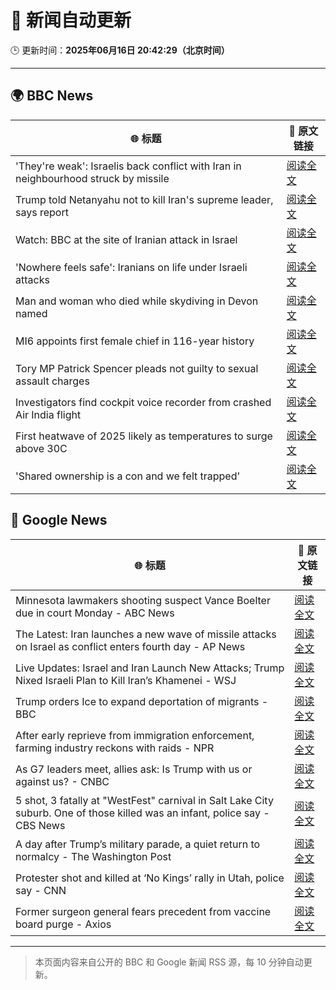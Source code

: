# 🧠 新闻自动更新

🕒 更新时间：**2025年06月16日 20:42:29（北京时间）**

---

## 🌍 BBC News

| 🌐 标题 | 🔗 原文链接 |
|--------|-------------|
| 'They're weak': Israelis back conflict with Iran in neighbourhood struck by missile | [阅读全文](https://www.bbc.com/news/articles/cwyvykgnzq9o) |
| Trump told Netanyahu not to kill Iran's supreme leader, says report | [阅读全文](https://www.bbc.com/news/articles/ckg7gl4zegyo) |
| Watch: BBC at the site of Iranian attack in Israel | [阅读全文](https://www.bbc.com/news/videos/cvgdg2mep42o) |
| 'Nowhere feels safe': Iranians on life under Israeli attacks | [阅读全文](https://www.bbc.com/news/articles/c8xgxdr01wro) |
| Man and woman who died while skydiving in Devon named | [阅读全文](https://www.bbc.com/news/articles/cy4e4jmzep4o) |
| MI6 appoints first female chief in 116-year history | [阅读全文](https://www.bbc.com/news/articles/czxyx04dv1wo) |
| Tory MP Patrick Spencer pleads not guilty to sexual assault charges | [阅读全文](https://www.bbc.com/news/articles/c4g7g1858rpo) |
| Investigators find cockpit voice recorder from crashed Air India flight | [阅读全文](https://www.bbc.com/news/articles/ce818jlz5mlo) |
| First heatwave of 2025 likely as temperatures to surge above 30C | [阅读全文](https://www.bbc.com/weather/articles/c4grg1w2xr7o) |
| 'Shared ownership is a con and we felt trapped' | [阅读全文](https://www.bbc.com/news/articles/clyz8m8jj4mo) |

## 📰 Google News

| 🌐 标题 | 🔗 原文链接 |
|--------|-------------|
| Minnesota lawmakers shooting suspect Vance Boelter due in court Monday - ABC News | [阅读全文](https://news.google.com/rss/articles/CBMiqAFBVV95cUxPb2FPNnVzSVd1ZDBRNURTcGVGYkVaZ3FGd1lGcWJPbnBXZGdjbmIwNVNGNUh3ZjItNjR5ekZmWF9vMG1DaDd1dlFhaFhSaENwbmRpNEFabW1TbWx5ZVlDTzFnYnE2SWhVbWhRZmgwNm5VLVJEcjZiWnFzQjZnbTN3ZWwzbER2SjFDUG1Kd2pGaVJtWGgzOEVJYUh6YVFsemhnRGNnQ3hFXy3SAa4BQVVfeXFMTlJCZUNYY1VoNG1YcnVYa05vZjlYQ1I3a2ctZmJHbjdpc2d0MUlqNlcxSWFLMThoMlZFY2E5aWxBYmNOUUh3TTFISExYWklvNVBKVVB4S19XYVlOeVFxQkFTS1BiMWItZDRuMnF1TUcxMjctSmhVU25rQVZIMXMtMTE2MFdvR2JWUFNnVjZPRWFWUXFScjdvUGFOX1dYYmVWY2pZaGZJY3FNcVpEMkNn?oc=5) |
| The Latest: Iran launches a new wave of missile attacks on Israel as conflict enters fourth day - AP News | [阅读全文](https://news.google.com/rss/articles/CBMiqgFBVV95cUxOUUxzb2dLWDl0R1JxbEJLUTVrRU1EcWRXS2RsUzl6RlBuTGx2dTZtYmh5X0hqblJXZlctRy1NdmRzQWxjTU00LTRSR0x4TTFBT3JUZUJBODhkV1U3X0pKZVY4a3ZYZUFkU0ZZczFYbmtCOE80dE04dGExVG1HQ1NHdXB4RGNMWlgzRWoxdXBWRmN1anVZbklxazRHRVIxcWNyTlFmVExpa0tEdw?oc=5) |
| Live Updates: Israel and Iran Launch New Attacks; Trump Nixed Israeli Plan to Kill Iran’s Khamenei - WSJ | [阅读全文](https://news.google.com/rss/articles/CBMiZ0FVX3lxTE1ncGRNQlB3YVlYMUl5MFhWVncyeVpmS1dSYVNqcUNoUHNtSkhDWF9oWTBFaDBqMlJSQjUyTms4MGlKQnpnYXVlazFTeFpveVZDX2JDTEd4RXRBMzVyOVBTM1p2dXRSOWc?oc=5) |
| Trump orders Ice to expand deportation of migrants - BBC | [阅读全文](https://news.google.com/rss/articles/CBMiWkFVX3lxTE80Qkl0N0pMMFNlejU0eUgxNmJWTy1lZk9ZZklBUVlVU0FLRTVBdGpZbnhtV09aNW9fcEk2eEpLeDBKZWNLRjkyejNsbVVUTkwySFN4Y2F4b0pKUdIBX0FVX3lxTE85a21ZMUJiNDVQMzZyanViZlZ3T01NQ2JVRkE0VktaWmJSZnRtSWdCV1BwNGM3ZzdSNDNmdHl6YkxINGlndXJ5T1hDT3VKUlJZOWg2a01OaWJjZEhmU284?oc=5) |
| After early reprieve from immigration enforcement, farming industry reckons with raids - NPR | [阅读全文](https://news.google.com/rss/articles/CBMipwFBVV95cUxNOTl5RXRIdmktODc5VXRGSlRCZHNIN2Yxam5IM2NXM3AzWDFkVThMV2lvdlFyb0RYaTBEY1FmeVROcUlNZjF0d3R4bG5Yb3VwY0FKVzdpMXFuNHRjMnZMdDUtTUdIenl6MFJ0YzBsZ0dXUktLZjM3Vk40SG1kaG41aG45S3R6QzM0T1J2N1NXLS05S0piNkZNSldzM09MT29hNVRLbkJLVQ?oc=5) |
| As G7 leaders meet, allies ask: Is Trump with us or against us? - CNBC | [阅读全文](https://news.google.com/rss/articles/CBMipwFBVV95cUxQaEkydEZoYmFuUVVzbXBocGVCaXdOMnVuZ2xJdVVkSnFjTWlENXp4M1MtcVk3bWtVRzkwZUh4WHlmOGc3MmgybV9KbTF4R3BFS1Q5SDhCZHdXaU9aNU5yYXI4bkZkazVrUXlKNjl0ak9YUWdMdEtpaFJzUm5ubC1ndW5SaWFXZmRHNnJNb3piVUQyTTZnSG1pYS1FTFp2V2ZNeUJiRXBpVdIBrAFBVV95cUxNUzhkeW01ZXJOZDJsVWs4STBya2V1SFYxaEVkX012dE5jRXVrRVFINTVPQk9yZUV6aVFYdEVrQzVzeGRMUWtjbW9KT19XNldVckpDOGJLc2ZMaVBCbFFxSURnZ3hGREVJTV9RMlI5a042ME94SGVCOC1TTWZhZlBlWjRSQnppVzh5UGFvUGFRSC1HWlpXNThsamp2LUktbHF1U2RnemxYYmd4OWw2?oc=5) |
| 5 shot, 3 fatally at "WestFest" carnival in Salt Lake City suburb. One of those killed was an infant, police say - CBS News | [阅读全文](https://news.google.com/rss/articles/CBMihAFBVV95cUxNN2ZPbzdUUEJCcFRTb0J4X2lnc0FIdGlrNzRHeEpHWVNFUEFHY2xmcW5ValJvOHo4dVBQMkNDUUF4YVBjaGNySTVyU0puWEN3RnN5S0xYTDVyamJtQjRySU01aUZvRHBsV2VXQkZRT3g5NHM3WEdUYW9DQTc4ME16NTlqejI?oc=5) |
| A day after Trump’s military parade, a quiet return to normalcy - The Washington Post | [阅读全文](https://news.google.com/rss/articles/CBMikwFBVV95cUxNT2FmVFhDb0VidlJBRzhubE91SHE4bnlkdVBzb1A1NDZSMkgyTlU5Nl9vSVFzYjA1TWhTLWtFYVFacU5fSkRvMGNabm1rblJEQTRBeFI2Ti1ILXUyWlpCaHlLSE82QkNhYmI5ZkhaNWZtQ0RSazVGMEZheGZJTG9raXhOcmc5UmxWSkZBOXg3SC12T2M?oc=5) |
| Protester shot and killed at ‘No Kings’ rally in Utah, police say - CNN | [阅读全文](https://news.google.com/rss/articles/CBMif0FVX3lxTE9jRS1MaExvdlFWenRFdGpON1ZZdk90MXM2WWxvWlZuZjV0TFdWZDFpRUZsUVhQTndpTjg5eEVSQ3NINmlJWlZDdGlfZ0NvOEdyQkl3dVRNaUo1MXZ4YkoxRGJJRlk1QVJFYjJmLTR2WEN0OEszS1F3WmZIWFJzbzDSAYQBQVVfeXFMT3NmaDFyc0tXX1J2Zndjb1V1MjhvMllwR2hYZGt0bWhZdWwwZHlyNnNraWdhWlFNNEE5UkhHVFpqYlBYZU9zVGY2Zlh6SEJ3SmdwTUtWd2MzSmppNWlmWEVSalYzUm9PbDBVLUtPdERWZEViencwWTg4eTE2XzRTTXBTX29W?oc=5) |
| Former surgeon general fears precedent from vaccine board purge - Axios | [阅读全文](https://news.google.com/rss/articles/CBMif0FVX3lxTE5yejdRM1lvalRKS2l5Wkd4cEV5M0x4alNYbkFKVEEwdkVEYmZIZDgzeTA5dGNGd0poMVg2RWdNbjFGb2MzMUpEQVQzSWF3U0xSTVhxd2FHcmlaZ1RtbmN6NDFiR0ZFZ05aSThwV01TMXRYaU9kVkE2QktfcHU3XzA?oc=5) |

---
> 本页面内容来自公开的 BBC 和 Google 新闻 RSS 源，每 10 分钟自动更新。